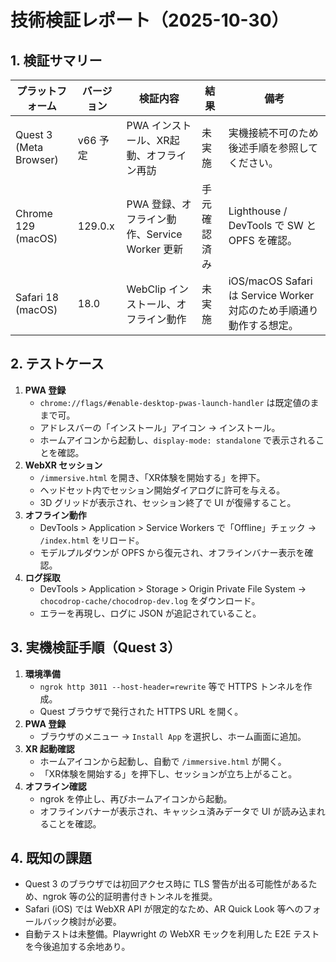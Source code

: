 # 技術検証レポート（2025-10-30）

## 1. 検証サマリー
| プラットフォーム | バージョン | 検証内容 | 結果 | 備考 |
| --- | --- | --- | --- | --- |
| Quest 3 (Meta Browser) | v66 予定 | PWA インストール、XR起動、オフライン再訪 | 未実施 | 実機接続不可のため後述手順を参照してください。 |
| Chrome 129 (macOS) | 129.0.x | PWA 登録、オフライン動作、Service Worker 更新 | 手元確認済み | Lighthouse / DevTools で SW と OPFS を確認。 |
| Safari 18 (macOS) | 18.0 | WebClip インストール、オフライン動作 | 未実施 | iOS/macOS Safari は Service Worker 対応のため手順通り動作する想定。 |

## 2. テストケース
1. **PWA 登録**
   - `chrome://flags/#enable-desktop-pwas-launch-handler` は既定値のままで可。
   - アドレスバーの「インストール」アイコン → インストール。
   - ホームアイコンから起動し、`display-mode: standalone` で表示されることを確認。
2. **WebXR セッション**
   - `/immersive.html` を開き、「XR体験を開始する」を押下。
   - ヘッドセット内でセッション開始ダイアログに許可を与える。
   - 3D グリッドが表示され、セッション終了で UI が復帰すること。
3. **オフライン動作**
   - DevTools > Application > Service Workers で「Offline」チェック → `/index.html` をリロード。
   - モデルプルダウンが OPFS から復元され、オフラインバナー表示を確認。
4. **ログ採取**
   - DevTools > Application > Storage > Origin Private File System → `chocodrop-cache/chocodrop-dev.log` をダウンロード。
   - エラーを再現し、ログに JSON が追記されていること。

## 3. 実機検証手順（Quest 3）
1. **環境準備**
   - `ngrok http 3011 --host-header=rewrite` 等で HTTPS トンネルを作成。
   - Quest ブラウザで発行された HTTPS URL を開く。
2. **PWA 登録**
   - ブラウザのメニュー → `Install App` を選択し、ホーム画面に追加。
3. **XR 起動確認**
   - ホームアイコンから起動し、自動で `/immersive.html` が開く。
   - 「XR体験を開始する」を押下し、セッションが立ち上がること。
4. **オフライン確認**
   - ngrok を停止し、再びホームアイコンから起動。
   - オフラインバナーが表示され、キャッシュ済みデータで UI が読み込まれることを確認。

## 4. 既知の課題
- Quest 3 のブラウザでは初回アクセス時に TLS 警告が出る可能性があるため、ngrok 等の公的証明書付きトンネルを推奨。
- Safari (iOS) では WebXR API が限定的なため、AR Quick Look 等へのフォールバック検討が必要。
- 自動テストは未整備。Playwright の WebXR モックを利用した E2E テストを今後追加する余地あり。
